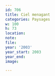 ```yaml
---
id: 706
title: Ciel menagant
categories: Paysages
w: 100
h: 73
location:
note:
file:
year: '2003'
year_start: 2003
year_end:
image:

---
```

